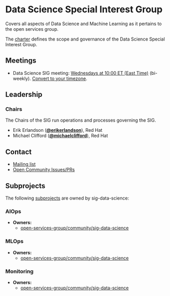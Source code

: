 <!---
This is an autogenerated file!

Please do not edit this file directly, but instead make changes to the
sigs.yaml file in the project root.

This file is part of https://github.com/open-services-group/community

To understand how this file is generated, see https://git.k8s.io/community/generator/README.md
--->
# Data Science Special Interest Group

Covers all aspects of Data Science and Machine Learning as it pertains to the open services group.

The [charter](charter.md) defines the scope and governance of the Data Science Special Interest Group.

## Meetings
* Data Science SIG meeting: [Wednesdays at 10:00 ET (East Time)](meet.google.com/ufs-hgvi-oni) (bi-weekly). [Convert to your timezone](http://www.thetimezoneconverter.com/?t=10:00&tz=ET%20%28East%20Time%29).

## Leadership

### Chairs
The Chairs of the SIG run operations and processes governing the SIG.

* Erik Erlandson (**[@erikerlandson](https://github.com/erikerlandson)**), Red Hat
* Michael Clifford (**[@michaelclifford](https://github.com/michaelclifford)**), Red Hat

## Contact
- [Mailing list]()
- [Open Community Issues/PRs](https://github.com/open-services-group/community/labels/sig%2Fdata-science)

## Subprojects

The following [subprojects][subproject-definition] are owned by sig-data-science:
### AIOps
- **Owners:**
  - [open-services-group/community/sig-data-science](https://github.com/open-services-group/community/blob/main/sig-data-science/OWNERS)
### MLOps
- **Owners:**
  - [open-services-group/community/sig-data-science](https://github.com/open-services-group/community/blob/main/sig-data-science/OWNERS)
### Monitoring
- **Owners:**
  - [open-services-group/community/sig-data-science](https://github.com/open-services-group/community/blob/main/sig-data-science/OWNERS)

[subproject-definition]: https://github.com/open-services-group/community/blob/master/governance.md#subprojects
<!-- BEGIN CUSTOM CONTENT -->

<!-- END CUSTOM CONTENT -->
